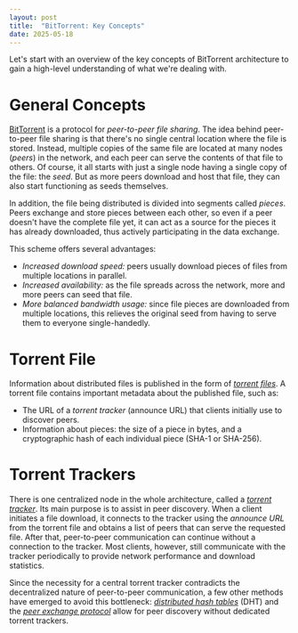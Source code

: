 ```yaml
---
layout: post
title:  "BitTorrent: Key Concepts"
date: 2025-05-18
---
```


Let's start with an overview of the key concepts of BitTorrent architecture to gain a high-level understanding of what we're dealing with.

# General Concepts

[BitTorrent][bit-torrent-wiki] is a protocol for _peer-to-peer file sharing_. The idea behind peer-to-peer file sharing is that there's no single central location where the file is stored. Instead, multiple copies of the same file are located at many nodes (_peers_) in the network, and each peer can serve the contents of that file to others. Of course, it all starts with just a single node having a single copy of the file: the _seed_. But as more peers download and host that file, they can also start functioning as seeds themselves.

In addition, the file being distributed is divided into segments called _pieces_. Peers exchange and store pieces between each other, so even if a peer doesn't have the complete file yet, it can act as a source for the pieces it has already downloaded, thus actively participating in the data exchange.

This scheme offers several advantages:

* _Increased download speed:_ peers usually download pieces of files from multiple locations in parallel.
* _Increased availability:_ as the file spreads across the network, more and more peers can seed that file.
* _More balanced bandwidth usage:_ since file pieces are downloaded from multiple locations, this relieves the original seed from having to serve them to everyone single-handedly.

# Torrent File

Information about distributed files is published in the form of [_torrent files_][torrent-file-wiki]. A torrent file contains important metadata about the published file, such as:

* The URL of a _torrent tracker_ (announce URL) that clients initially use to discover peers.
* Information about pieces: the size of a piece in bytes, and a cryptographic hash of each individual piece (SHA-1 or SHA-256).

# Torrent Trackers

There is one centralized node in the whole architecture, called a [_torrent tracker_][torrent-tracker-wiki]. Its main purpose is to assist in peer discovery. When a client initiates a file download, it connects to the tracker using the _announce URL_ from the torrent file and obtains a list of peers that can serve the requested file. After that, peer-to-peer communication can continue without a connection to the tracker. Most clients, however, still communicate with the tracker periodically to provide network performance and download statistics.

Since the necessity for a central torrent tracker contradicts the decentralized nature of peer-to-peer communication, a few other methods have emerged to avoid this bottleneck: [_distributed hash tables_][dht-wiki] (DHT) and the [_peer exchange protocol_][pex-wiki] allow for peer discovery without dedicated torrent trackers.


[bit-torrent-wiki]: https://en.wikipedia.org/wiki/BitTorrent
[torrent-file-wiki]: https://en.wikipedia.org/wiki/Torrent_file
[torrent-tracker-wiki]: https://en.wikipedia.org/wiki/BitTorrent_tracker
[dht-wiki]: https://en.wikipedia.org/wiki/Distributed_hash_table
[pex-wiki]: https://en.wikipedia.org/wiki/Peer_exchange




